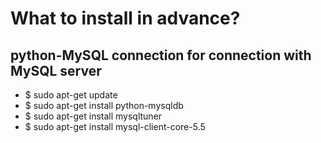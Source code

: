 # What to install in advance?

## python-MySQL connection for connection with MySQL server  
* $ sudo apt-get update
* $ sudo apt-get install python-mysqldb
* $ sudo apt-get install mysqltuner
* $ sudo apt-get install mysql-client-core-5.5
